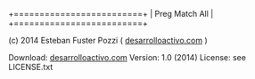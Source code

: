 +=========================+
| Preg Match All          |
+=========================+

(c) 2014 Esteban Fuster Pozzi ( [desarrolloactivo.com](http://desarrolloactivo.com/) )

Download: [desarrolloactivo.com](http://desarrolloactivo.com/)
Version: 1.0 (2014)
License: see LICENSE.txt
